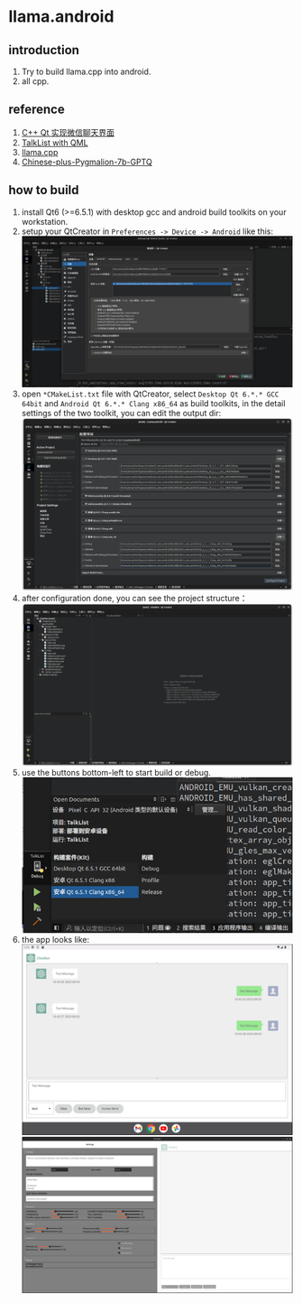 llama.android
================
## introduction
1. Try to build llama.cpp into android.
2. all cpp.

## reference
1. [C++ Qt 实现微信聊天界面](https://blog.csdn.net/yao_hou/article/details/122281766)
2. [TalkList with QML](https://github.com/gongjianbo/MyTestCode/tree/master/Qml/TalkList)
3. [llama.cpp](https://github.com/ggerganov/llama.cpp)
4. [Chinese-plus-Pygmalion-7b-GPTQ](https://huggingface.co/coyude/Chinese-plus-Pygmalion-7b-GPTQ)

## how to build
1. install Qt6 (>=6.5.1) with desktop gcc and android build toolkits on your workstation.
2. setup your QtCreator in `Preferences -> Device -> Android` like this: ![img](doc/qt_android_toolkits.png)
3. open `*CMakeList.txt` file with QtCreator, select `Desktop Qt 6.*.* GCC 64bit` and `Android Qt 6.*.* Clang x86_64` as build toolkits, in the detail settings of the two toolkit, you can edit the output dir: ![img](doc/configure_project.png)
4. after configuration done, you can see the project structure：![img](doc/project_view.png)
5. use the buttons bottom-left to start build or debug.![img](doc/the_build_button.png)
6. the app looks like:![img](doc/app.png) ![img](doc/app_setting.png)